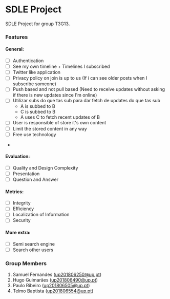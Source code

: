 # SDLE Project
SDLE Project for group T3G13.

### Features
#### General:
- [ ] Authentication
- [ ] See my own timeline + Timelines I subscribed
- [ ] Twitter like application
- [ ] Privacy policy on join is up to us (If i can see older posts when I subscribe someone)
- [ ] Push based and not pull based (Need to receive updates without asking if there is new updates since I'm online) 
- [ ] Utilizar subs do que tas sub para dar fetch de updates do que tas sub
    - A is subbed to B
    - C is subbed to B
    - A uses C to fetch recent updates of B
- [ ] User is responsible of store it's own content
- [ ] Limit the stored content in any way
- [ ] Free use technology
- 
#### Evaluation:
- [ ] Quality and Design Complexity
- [ ] Presentation
- [ ] Question and Answer

#### Metrics:
- [ ] Integrity
- [ ] Efficiency
- [ ] Localization of Information
- [ ] Security

#### More extra:
- [ ] Semi search engine
- [ ] Search other users
### Group Members
1. Samuel Fernandes (up201806250@up.pt)
2. Hugo Guimarães  (up201806490@up.pt)
3. Paulo Ribeiro (up201806505@up.pt)
4. Telmo Baptista (up201806554@up.pt)
